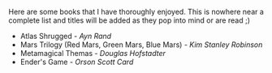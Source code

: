 Here are some books that I have thoroughly enjoyed. This is nowhere near a complete list and titles will be added as they pop into mind or are read ;)

* Atlas Shrugged - *Ayn Rand*
* Mars Trilogy (Red Mars, Green Mars, Blue Mars) - *Kim Stanley Robinson*
* Metamagical Themas - *Douglas Hofstadter*
* Ender's Game - *Orson Scott Card*
